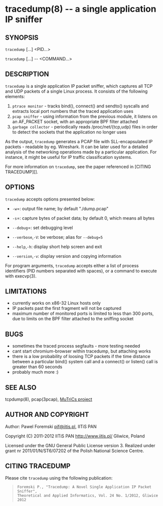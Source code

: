 tracedump(8) -- a single application IP sniffer
===============================================

## SYNOPSIS

`tracedump` [<OPTIONS>...] <PID...>

`tracedump` [<OPTIONS>...] -- <COMMAND...>

## DESCRIPTION

`tracedump` is a single application IP packet sniffer, which captures all TCP and UDP packets of a
single Linux process. It consists of the following elements:

1. `ptrace monitor` - tracks bind(), connect() and sendto() syscalls and extracts local port numbers
   that the traced application uses
1. `pcap sniffer` - using information from the previous module, it listens on an AF\_PACKET socket,
   with an appropriate BPF filter attached
1. `garbage collector` - periodically reads /proc/net/{tcp,udp} files in order to detect the sockets
   that the application no longer uses

As the output, `tracedump` generates a PCAP file with SLL-encapsulated IP packets - readable by eg.
Wireshark. It can be later used for a detailed analysis of the networking operations made by a
particular application. For instance, it might be useful for IP traffic classification systems.

For more information on `tracedump`, see the paper referenced in [CITING TRACEDUMP][].

## OPTIONS

`tracedump` accepts options presented below:

  *  `-w`=<file>:
  output file name; by default "./dump.pcap"

  *  `-s`=<snaplen>:
  capture <snaplen> bytes of packet data; by default 0, which means all bytes

  * `--debug`=<num>:
  set debugging level

  * `--verbose`,`-V`:
  be verbose; alias for `--debug=5`

  * `--help`,`-h`:
  display short help screen and exit

  * `--version`,`-v`:
  display version and copying information

For program arguments, `tracedump` accepts either a list of process identifiers (PID numbers
separated with spaces), or a command to execute with execvp(3).

## LIMITATIONS

 * currently works on x86-32 Linux hosts only
 * IP packets past the first fragment will not be captured
 * maximum number of monitored ports is limited to less than 300 ports, due to limits on the
   BPF filter attached to the sniffing socket

## BUGS

 * sometimes the traced process segfaults - more testing needed
 * cant start chromium-browser within tracedump, but attaching works
 * there is a low probability of loosing TCP packets if the time distance between a particular
   bind() system call and a connect() or listen() call is greater than 60 seconds
 * probably much more :)

## SEE ALSO

tcpdump(8), pcap(3pcap), [MuTriCs project](http://mutrics.iitis.pl/)

## AUTHOR AND COPYRIGHT

Author: Pawel Foremski <pjf@iitis.pl>, IITiS PAN

Copyright (C) 2011-2012 IITiS PAN <http://www.iitis.pl/> Gliwice, Poland

Licensed under the GNU General Public License version 3. Realized under grant nr 2011/01/N/ST6/07202
of the Polish National Science Centre.

## CITING TRACEDUMP

Please cite `tracedump` using the following publication:

>     Foremski P., "Tracedump: A Novel Single Application IP Packet Sniffer",
>     Theoretical and Applied Informatics, Vol. 24 No. 1/2012, Gliwice 2012


